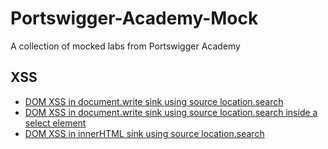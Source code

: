 # Portswigger-Academy-Mock
A collection of mocked labs from Portswigger Academy

## XSS
- [DOM XSS in document.write sink using source location.search](https://github.com/p-cap/Portswigger-Academy-Mock/tree/main/XSS/1)
- [DOM XSS in document.write sink using source location.search inside a select element](https://github.com/p-cap/Portswigger-Academy-Mock/tree/main/XSS/2)
- [DOM XSS in innerHTML sink using source location.search](https://github.com/p-cap/Portswigger-Academy-Mock/tree/main/XSS/3)
